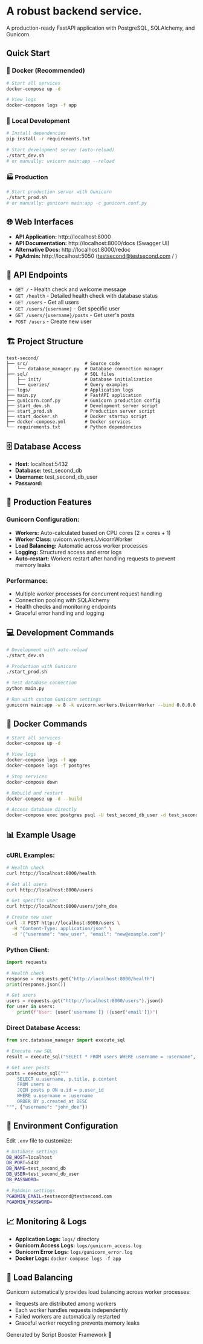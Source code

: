 # A robust backend service.

A production-ready FastAPI application with PostgreSQL, SQLAlchemy, and Gunicorn.

## Quick Start

### 🐳 **Docker (Recommended)**
```bash
# Start all services
docker-compose up -d

# View logs
docker-compose logs -f app
```

### 🔧 **Local Development**
```bash
# Install dependencies
pip install -r requirements.txt

# Start development server (auto-reload)
./start_dev.sh
# or manually: uvicorn main:app --reload
```

### 🏭 **Production**
```bash
# Start production server with Gunicorn
./start_prod.sh
# or manually: gunicorn main:app -c gunicorn.conf.py
```

## 🌐 Web Interfaces

- **API Application:** http://localhost:8000
- **API Documentation:** http://localhost:8000/docs (Swagger UI)
- **Alternative Docs:** http://localhost:8000/redoc
- **PgAdmin:** http://localhost:5050 (testsecond@testsecond.com / )

## 📡 API Endpoints

- `GET /` - Health check and welcome message
- `GET /health` - Detailed health check with database status
- `GET /users` - Get all users
- `GET /users/{username}` - Get specific user
- `GET /users/{username}/posts` - Get user's posts
- `POST /users` - Create new user

## 🏗️ Project Structure

```
test-second/
├── src/                     # Source code
│   └── database_manager.py  # Database connection manager
├── sql/                     # SQL files
│   ├── init/                # Database initialization
│   └── queries/             # Query examples
├── logs/                    # Application logs
├── main.py                  # FastAPI application
├── gunicorn.conf.py         # Gunicorn production config
├── start_dev.sh             # Development server script
├── start_prod.sh            # Production server script
├── start_docker.sh          # Docker startup script
├── docker-compose.yml       # Docker services
└── requirements.txt         # Python dependencies
```

## 🗄️ Database Access

- **Host:** localhost:5432
- **Database:** test_second_db
- **Username:** test_second_db_user
- **Password:** 

## 🚀 Production Features

### **Gunicorn Configuration:**
- **Workers:** Auto-calculated based on CPU cores (2 × cores + 1)
- **Worker Class:** uvicorn.workers.UvicornWorker
- **Load Balancing:** Automatic across worker processes
- **Logging:** Structured access and error logs
- **Auto-restart:** Workers restart after handling requests to prevent memory leaks

### **Performance:**
- Multiple worker processes for concurrent request handling
- Connection pooling with SQLAlchemy
- Health checks and monitoring endpoints
- Graceful error handling and logging

## 💻 Development Commands

```bash
# Development with auto-reload
./start_dev.sh

# Production with Gunicorn
./start_prod.sh

# Test database connection
python main.py

# Run with custom Gunicorn settings
gunicorn main:app -w 8 -k uvicorn.workers.UvicornWorker --bind 0.0.0.0:8000
```

## 🐳 Docker Commands

```bash
# Start all services
docker-compose up -d

# View logs
docker-compose logs -f app
docker-compose logs -f postgres

# Stop services
docker-compose down

# Rebuild and restart
docker-compose up -d --build

# Access database directly
docker-compose exec postgres psql -U test_second_db_user -d test_second_db
```

## 📊 Example Usage

### **cURL Examples:**
```bash
# Health check
curl http://localhost:8000/health

# Get all users
curl http://localhost:8000/users

# Get specific user
curl http://localhost:8000/users/john_doe

# Create new user
curl -X POST http://localhost:8000/users \
  -H "Content-Type: application/json" \
  -d '{"username": "new_user", "email": "new@example.com"}'
```

### **Python Client:**
```python
import requests

# Health check
response = requests.get("http://localhost:8000/health")
print(response.json())

# Get users
users = requests.get("http://localhost:8000/users").json()
for user in users:
    print(f"User: {user['username']} ({user['email']})")
```

### **Direct Database Access:**
```python
from src.database_manager import execute_sql

# Execute raw SQL
result = execute_sql("SELECT * FROM users WHERE username = :username", {"username": "john_doe"})

# Get user posts
posts = execute_sql("""
    SELECT u.username, p.title, p.content 
    FROM users u 
    JOIN posts p ON u.id = p.user_id 
    WHERE u.username = :username
    ORDER BY p.created_at DESC
""", {"username": "john_doe"})
```

## 🔧 Environment Configuration

Edit `.env` file to customize:
```bash
# Database settings
DB_HOST=localhost
DB_PORT=5432
DB_NAME=test_second_db
DB_USER=test_second_db_user
DB_PASSWORD=

# PgAdmin settings
PGADMIN_EMAIL=testsecond@testsecond.com
PGADMIN_PASSWORD=
```

## 📈 Monitoring & Logs

- **Application Logs:** `logs/` directory
- **Gunicorn Access Logs:** `logs/gunicorn_access.log`
- **Gunicorn Error Logs:** `logs/gunicorn_error.log`
- **Docker Logs:** `docker-compose logs -f app`

## 🔄 Load Balancing

Gunicorn automatically provides load balancing across worker processes:
- Requests are distributed among workers
- Each worker handles requests independently
- Failed workers are automatically restarted
- Graceful worker recycling prevents memory leaks

Generated by Script Booster Framework 🚀